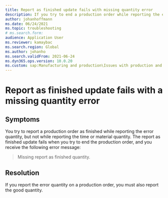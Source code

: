 ```yaml
--- 
title: Report as finished update fails with missing quantity error 
description: If you try to end a production order while reporting the error quantity but not the time or material quantity, the report as finished update will fail.
author: johanhoffmann 
ms.date: 06/24/2021 
ms.topic: troubleshooting 
# ms.search.form: 
audience: Application User 
ms.reviewer: kamaybac 
ms.search.region: Global 
ms.author: johanho 
ms.search.validFrom: 2021-06-24 
ms.dyn365.ops.version: 10.0.20 
ms.custom: sap:Manufacturing and production\Issues with production and batch orders
--- 
```

 
# Report as finished update fails with a missing quantity error

## Symptoms

You try to report a production order as finished while reporting the error quantity, but not while reporting the time or material quantity. The report as finished update fails when you try to end the production order, and you receive the following error message:

> Missing report as finished quantity.

## Resolution

If you report the error quantity on a production order, you must also report the good quantity.
